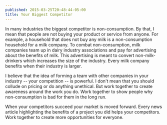 ```yaml
---
published: 2015-03-25T20:48:44-05:00
title: Your Biggest Competitor
---
```

In many industries the biggest competitor is non-consumption. By that, I mean that people are not buying your product or service from anyone. For example, a household that does not buy any milk is a non-consumption household for a milk company. To combat non-consumption, milk companies team up in dairy industry associations and pay for advertising about the benefits of milk. This advertising is meant to convert non-milk-drinkers which increases the size of the industry. Every milk company benefits when their industry is larger.

I believe that the idea of forming a team with other companies in your industry -- your competition -- is powerful. I don't mean that you should collude on pricing or do anything unethical. But work together to create awareness around the work you do. Work together to show people why non-consumption is bad for them in the long run.

When your competitors succeed your market is moved forward. Every news article highlighting the benefits of a project you did helps your competitors. Work together to create more opportunities for everyone.